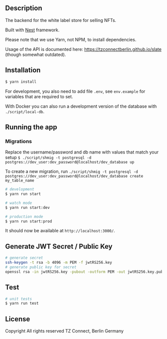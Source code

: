 ## Description

The backend for the white label store for selling NFTs.

Built with [Nest](https://github.com/nestjs/nest) framework.

Please note that we use Yarn, not NPM, to install dependencies.

Usage of the API is documented here: https://tzconnectberlin.github.io/slate (though somewhat outdated).

## Installation

```bash
$ yarn install
```

For development, you also need to add file `.env`, see `env.example` for variables that are required to set.

With Docker you can also run a development version of the database with `./script/local-db`.

## Running the app

### Migrations

Replace the username/password and db name with values that match your setup
`$ ./script/shmig -t postgresql -d postgres://dev_user:dev_password@localhost/dev_database up`

To create a new migration, run `./script/shmig -t postgresql -d postgres://dev_user:dev_password@localhost/dev_database create my_table_name`

```bash
# development
$ yarn run start

# watch mode
$ yarn run start:dev

# production mode
$ yarn run start:prod
```

It should now be available at `http://localhost:3000/`.

## Generate JWT Secret / Public Key

```bash
# generate secret
ssh-keygen -t rsa -b 4096 -m PEM -f jwtRS256.key 
# generate public key for secret
openssl rsa -in jwtRS256.key -pubout -outform PEM -out jwtRS256.key.pub
```

## Test

```bash
# unit tests
$ yarn run test
```

## License

Copyright All rights reserved TZ Connect, Berlin Germany
